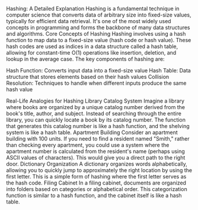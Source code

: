 Hashing: A Detailed Explanation
Hashing is a fundamental technique in computer science that converts data of arbitrary size into fixed-size values, typically for efficient data retrieval. It's one of the most widely used concepts in programming and forms the backbone of many data structures and algorithms.
Core Concepts of Hashing
Hashing involves using a hash function to map data to a fixed-size value (hash code or hash value). These hash codes are used as indices in a data structure called a hash table, allowing for constant-time O(1) operations like insertion, deletion, and lookup in the average case.
The key components of hashing are:

Hash Function: Converts input data into a fixed-size value
Hash Table: Data structure that stores elements based on their hash values
Collision Resolution: Techniques to handle when different inputs produce the same hash value

Real-Life Analogies for Hashing
Library Catalog System
Imagine a library where books are organized by a unique catalog number derived from the book's title, author, and subject. Instead of searching through the entire library, you can quickly locate a book by its catalog number. The function that generates this catalog number is like a hash function, and the shelving system is like a hash table.
Apartment Building
Consider an apartment building with 100 units. If you need to find a resident named "Smith," rather than checking every apartment, you could use a system where the apartment number is calculated from the resident's name (perhaps using ASCII values of characters). This would give you a direct path to the right door.
Dictionary Organization
A dictionary organizes words alphabetically, allowing you to quickly jump to approximately the right location by using the first letter. This is a simple form of hashing where the first letter serves as the hash code.
Filing Cabinet
In a filing cabinet, documents are organized into folders based on categories or alphabetical order. This categorization function is similar to a hash function, and the cabinet itself is like a hash table.
